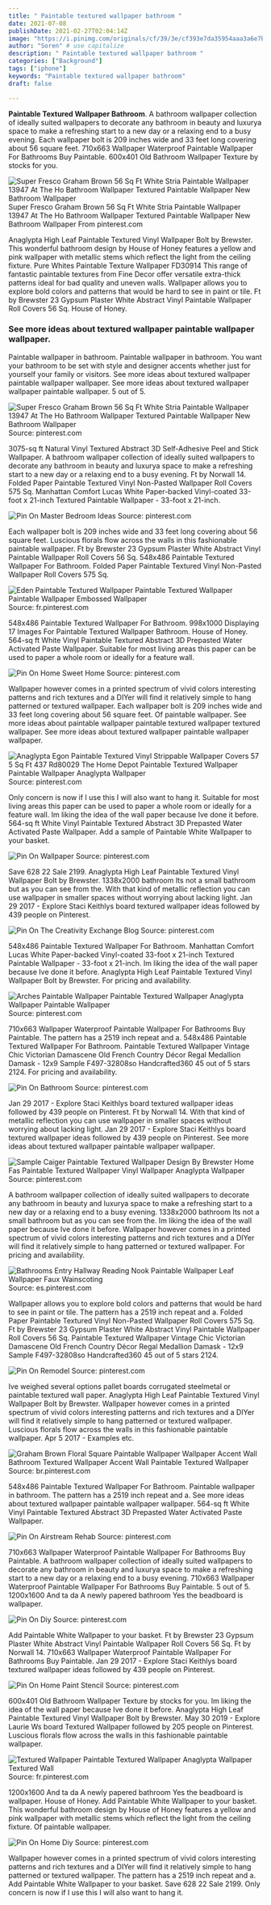 ```yaml
---
title: " Paintable textured wallpaper bathroom "
date: 2021-07-08
publishDate: 2021-02-27T02:04:14Z
image: "https://i.pinimg.com/originals/cf/39/3e/cf393e7da35954aaa3a6e7b09db589cc.jpg"
author: "Soren" # use capitalize
description: " Paintable textured wallpaper bathroom "
categories: ["Background"]
tags: ["iphone"]
keywords: "Paintable textured wallpaper bathroom"
draft: false

---
```



**Paintable Textured Wallpaper Bathroom**. A bathroom wallpaper collection of ideally suited wallpapers to decorate any bathroom in beauty and luxurya space to make a refreshing start to a new day or a relaxing end to a busy evening. Each wallpaper bolt is 209 inches wide and 33 feet long covering about 56 square feet. 710x663 Wallpaper Waterproof Paintable Wallpaper For Bathrooms Buy Paintable. 600x401 Old Bathroom Wallpaper Texture by stocks for you.

![Super Fresco Graham Brown 56 Sq Ft White Stria Paintable Wallpaper 13947 At The Ho Bathroom Wallpaper Textured Paintable Wallpaper New Bathroom Wallpaper](https://i.pinimg.com/originals/1d/69/f7/1d69f7defe2d87b09a1b5a363b70041f.jpg "Super Fresco Graham Brown 56 Sq Ft White Stria Paintable Wallpaper 13947 At The Ho Bathroom Wallpaper Textured Paintable Wallpaper New Bathroom Wallpaper")
Super Fresco Graham Brown 56 Sq Ft White Stria Paintable Wallpaper 13947 At The Ho Bathroom Wallpaper Textured Paintable Wallpaper New Bathroom Wallpaper From pinterest.com


Anaglypta High Leaf Paintable Textured Vinyl Wallpaper Bolt by Brewster. This wonderful bathroom design by House of Honey features a yellow and pink wallpaper with metallic stems which reflect the light from the ceiling fixture. Pure Whites Paintable Texture Wallpaper FD30914 This range of fantastic paintable textures from Fine Decor offer versatile extra-thick patterns ideal for bad quality and uneven walls. Wallpaper allows you to explore bold colors and patterns that would be hard to see in paint or tile. Ft by Brewster 23 Gypsum Plaster White Abstract Vinyl Paintable Wallpaper Roll Covers 56 Sq. House of Honey.

### See more ideas about textured wallpaper paintable wallpaper wallpaper.

Paintable wallpaper in bathroom. Paintable wallpaper in bathroom. You want your bathroom to be set with style and designer accents whether just for yourself your family or visitors. See more ideas about textured wallpaper paintable wallpaper wallpaper. See more ideas about textured wallpaper wallpaper paintable wallpaper. 5 out of 5.


![Super Fresco Graham Brown 56 Sq Ft White Stria Paintable Wallpaper 13947 At The Ho Bathroom Wallpaper Textured Paintable Wallpaper New Bathroom Wallpaper](https://i.pinimg.com/originals/1d/69/f7/1d69f7defe2d87b09a1b5a363b70041f.jpg "Super Fresco Graham Brown 56 Sq Ft White Stria Paintable Wallpaper 13947 At The Ho Bathroom Wallpaper Textured Paintable Wallpaper New Bathroom Wallpaper")
Source: pinterest.com

3075-sq ft Natural Vinyl Textured Abstract 3D Self-Adhesive Peel and Stick Wallpaper. A bathroom wallpaper collection of ideally suited wallpapers to decorate any bathroom in beauty and luxurya space to make a refreshing start to a new day or a relaxing end to a busy evening. Ft by Norwall 14. Folded Paper Paintable Textured Vinyl Non-Pasted Wallpaper Roll Covers 575 Sq. Manhattan Comfort Lucas White Paper-backed Vinyl-coated 33-foot x 21-inch Textured Paintable Wallpaper - 33-foot x 21-inch.

![Pin On Master Bedroom Ideas](https://i.pinimg.com/originals/c8/45/ca/c845ca5658bba6990af07a66605c8d04.jpg "Pin On Master Bedroom Ideas")
Source: pinterest.com

Each wallpaper bolt is 209 inches wide and 33 feet long covering about 56 square feet. Luscious florals flow across the walls in this fashionable paintable wallpaper. Ft by Brewster 23 Gypsum Plaster White Abstract Vinyl Paintable Wallpaper Roll Covers 56 Sq. 548x486 Paintable Textured Wallpaper For Bathroom. Folded Paper Paintable Textured Vinyl Non-Pasted Wallpaper Roll Covers 575 Sq.

![Eden Paintable Textured Wallpaper Paintable Textured Wallpaper Paintable Wallpaper Embossed Wallpaper](https://i.pinimg.com/originals/2a/ef/10/2aef104ffb81b673f66fce99ae3a0691.jpg "Eden Paintable Textured Wallpaper Paintable Textured Wallpaper Paintable Wallpaper Embossed Wallpaper")
Source: fr.pinterest.com

548x486 Paintable Textured Wallpaper For Bathroom. 998x1000 Displaying 17 Images For Paintable Textured Wallpaper Bathroom. House of Honey. 564-sq ft White Vinyl Paintable Textured Abstract 3D Prepasted Water Activated Paste Wallpaper. Suitable for most living areas this paper can be used to paper a whole room or ideally for a feature wall.

![Pin On Home Sweet Home](https://i.pinimg.com/originals/30/1b/b6/301bb6ee9af6124e6ff3c3fa308e5a8b.jpg "Pin On Home Sweet Home")
Source: pinterest.com

Wallpaper however comes in a printed spectrum of vivid colors interesting patterns and rich textures and a DIYer will find it relatively simple to hang patterned or textured wallpaper. Each wallpaper bolt is 209 inches wide and 33 feet long covering about 56 square feet. Of paintable wallpaper. See more ideas about paintable wallpaper paintable textured wallpaper textured wallpaper. See more ideas about textured wallpaper paintable wallpaper wallpaper.

![Anaglypta Egon Paintable Textured Vinyl Strippable Wallpaper Covers 57 5 Sq Ft 437 Rd80029 The Home Depot Paintable Textured Wallpaper Paintable Wallpaper Anaglypta Wallpaper](https://i.pinimg.com/originals/5d/7b/44/5d7b44d5e89cd17d78fad47afc357e2f.jpg "Anaglypta Egon Paintable Textured Vinyl Strippable Wallpaper Covers 57 5 Sq Ft 437 Rd80029 The Home Depot Paintable Textured Wallpaper Paintable Wallpaper Anaglypta Wallpaper")
Source: pinterest.com

Only concern is now if I use this I will also want to hang it. Suitable for most living areas this paper can be used to paper a whole room or ideally for a feature wall. Im liking the idea of the wall paper because Ive done it before. 564-sq ft White Vinyl Paintable Textured Abstract 3D Prepasted Water Activated Paste Wallpaper. Add a sample of Paintable White Wallpaper to your basket.

![Pin On Wallpaper](https://i.pinimg.com/originals/8b/d6/c7/8bd6c74dcd8fc44e36c82e489ec1b07f.jpg "Pin On Wallpaper")
Source: pinterest.com

Save 628 22 Sale 2199. Anaglypta High Leaf Paintable Textured Vinyl Wallpaper Bolt by Brewster. 1338x2000 bathroom Its not a small bathroom but as you can see from the. With that kind of metallic reflection you can use wallpaper in smaller spaces without worrying about lacking light. Jan 29 2017 - Explore Staci Keithlys board textured wallpaper ideas followed by 439 people on Pinterest.

![Pin On The Creativity Exchange Blog](https://i.pinimg.com/originals/dd/a7/b2/dda7b24bc1eefaf5c5c75907ccc29293.jpg "Pin On The Creativity Exchange Blog")
Source: pinterest.com

548x486 Paintable Textured Wallpaper For Bathroom. Manhattan Comfort Lucas White Paper-backed Vinyl-coated 33-foot x 21-inch Textured Paintable Wallpaper - 33-foot x 21-inch. Im liking the idea of the wall paper because Ive done it before. Anaglypta High Leaf Paintable Textured Vinyl Wallpaper Bolt by Brewster. For pricing and availability.

![Arches Paintable Wallpaper Paintable Textured Wallpaper Anaglypta Wallpaper Paintable Wallpaper](https://i.pinimg.com/originals/93/11/35/9311353515f05be82e7649c4a0f8cf7c.jpg "Arches Paintable Wallpaper Paintable Textured Wallpaper Anaglypta Wallpaper Paintable Wallpaper")
Source: pinterest.com

710x663 Wallpaper Waterproof Paintable Wallpaper For Bathrooms Buy Paintable. The pattern has a 2519 inch repeat and a. 548x486 Paintable Textured Wallpaper For Bathroom. Paintable Textured Wallpaper Vintage Chic Victorian Damascene Old French Country Décor Regal Medallion Damask - 12x9 Sample F497-32808so Handcrafted360 45 out of 5 stars 2124. For pricing and availability.

![Pin On Bathroom](https://i.pinimg.com/originals/b4/b0/fa/b4b0fafa29aa33ef59e6bd2f54d04553.jpg "Pin On Bathroom")
Source: pinterest.com

Jan 29 2017 - Explore Staci Keithlys board textured wallpaper ideas followed by 439 people on Pinterest. Ft by Norwall 14. With that kind of metallic reflection you can use wallpaper in smaller spaces without worrying about lacking light. Jan 29 2017 - Explore Staci Keithlys board textured wallpaper ideas followed by 439 people on Pinterest. See more ideas about textured wallpaper paintable wallpaper wallpaper.

![Sample Caiger Paintable Textured Wallpaper Design By Brewster Home Fas Paintable Textured Wallpaper Vinyl Wallpaper Anaglypta Wallpaper](https://i.pinimg.com/originals/49/ce/d1/49ced124c30b243532016899a69cf814.png "Sample Caiger Paintable Textured Wallpaper Design By Brewster Home Fas Paintable Textured Wallpaper Vinyl Wallpaper Anaglypta Wallpaper")
Source: pinterest.com

A bathroom wallpaper collection of ideally suited wallpapers to decorate any bathroom in beauty and luxurya space to make a refreshing start to a new day or a relaxing end to a busy evening. 1338x2000 bathroom Its not a small bathroom but as you can see from the. Im liking the idea of the wall paper because Ive done it before. Wallpaper however comes in a printed spectrum of vivid colors interesting patterns and rich textures and a DIYer will find it relatively simple to hang patterned or textured wallpaper. For pricing and availability.

![Bathrooms Entry Hallway Reading Nook Paintable Wallpaper Leaf Wallpaper Faux Wainscoting](https://i.pinimg.com/originals/2b/76/a9/2b76a938032897cb702d5e0249415232.jpg "Bathrooms Entry Hallway Reading Nook Paintable Wallpaper Leaf Wallpaper Faux Wainscoting")
Source: es.pinterest.com

Wallpaper allows you to explore bold colors and patterns that would be hard to see in paint or tile. The pattern has a 2519 inch repeat and a. Folded Paper Paintable Textured Vinyl Non-Pasted Wallpaper Roll Covers 575 Sq. Ft by Brewster 23 Gypsum Plaster White Abstract Vinyl Paintable Wallpaper Roll Covers 56 Sq. Paintable Textured Wallpaper Vintage Chic Victorian Damascene Old French Country Décor Regal Medallion Damask - 12x9 Sample F497-32808so Handcrafted360 45 out of 5 stars 2124.

![Pin On Remodel](https://i.pinimg.com/564x/83/db/26/83db26bf1c160fa36c9498a41c93e8b1.jpg "Pin On Remodel")
Source: pinterest.com

Ive weighed several options pallet boards corrugated steelmetal or paintable textured wall paper. Anaglypta High Leaf Paintable Textured Vinyl Wallpaper Bolt by Brewster. Wallpaper however comes in a printed spectrum of vivid colors interesting patterns and rich textures and a DIYer will find it relatively simple to hang patterned or textured wallpaper. Luscious florals flow across the walls in this fashionable paintable wallpaper. Apr 5 2017 - Examples etc.

![Graham Brown Floral Square Paintable Wallpaper Wallpaper Accent Wall Bathroom Textured Wallpaper Accent Wall Paintable Textured Wallpaper](https://i.pinimg.com/originals/83/44/f0/8344f0530886d2dbed7dec01c95f951d.jpg "Graham Brown Floral Square Paintable Wallpaper Wallpaper Accent Wall Bathroom Textured Wallpaper Accent Wall Paintable Textured Wallpaper")
Source: br.pinterest.com

548x486 Paintable Textured Wallpaper For Bathroom. Paintable wallpaper in bathroom. The pattern has a 2519 inch repeat and a. See more ideas about textured wallpaper paintable wallpaper wallpaper. 564-sq ft White Vinyl Paintable Textured Abstract 3D Prepasted Water Activated Paste Wallpaper.

![Pin On Airstream Rehab](https://i.pinimg.com/originals/40/57/2c/40572c400e620c6db25a22b567a60874.jpg "Pin On Airstream Rehab")
Source: pinterest.com

710x663 Wallpaper Waterproof Paintable Wallpaper For Bathrooms Buy Paintable. A bathroom wallpaper collection of ideally suited wallpapers to decorate any bathroom in beauty and luxurya space to make a refreshing start to a new day or a relaxing end to a busy evening. 710x663 Wallpaper Waterproof Paintable Wallpaper For Bathrooms Buy Paintable. 5 out of 5. 1200x1600 And ta da A newly papered bathroom Yes the beadboard is wallpaper.

![Pin On Diy](https://i.pinimg.com/originals/36/5c/83/365c832c42c359a241f497c25b33d562.jpg "Pin On Diy")
Source: pinterest.com

Add Paintable White Wallpaper to your basket. Ft by Brewster 23 Gypsum Plaster White Abstract Vinyl Paintable Wallpaper Roll Covers 56 Sq. Ft by Norwall 14. 710x663 Wallpaper Waterproof Paintable Wallpaper For Bathrooms Buy Paintable. Jan 29 2017 - Explore Staci Keithlys board textured wallpaper ideas followed by 439 people on Pinterest.

![Pin On Home Paint Stencil](https://i.pinimg.com/originals/ea/83/da/ea83da5e62f02692f1dae5d4bf33d9da.jpg "Pin On Home Paint Stencil")
Source: pinterest.com

600x401 Old Bathroom Wallpaper Texture by stocks for you. Im liking the idea of the wall paper because Ive done it before. Anaglypta High Leaf Paintable Textured Vinyl Wallpaper Bolt by Brewster. May 30 2019 - Explore Laurie Ws board Textured Wallpaper followed by 205 people on Pinterest. Luscious florals flow across the walls in this fashionable paintable wallpaper.

![Textured Wallpaper Paintable Textured Wallpaper Anaglypta Wallpaper Textured Wall](https://i.pinimg.com/originals/88/76/2c/88762c3b5aa0ff6966e3031961c93949.jpg "Textured Wallpaper Paintable Textured Wallpaper Anaglypta Wallpaper Textured Wall")
Source: fr.pinterest.com

1200x1600 And ta da A newly papered bathroom Yes the beadboard is wallpaper. House of Honey. Add Paintable White Wallpaper to your basket. This wonderful bathroom design by House of Honey features a yellow and pink wallpaper with metallic stems which reflect the light from the ceiling fixture. Of paintable wallpaper.

![Pin On Home Diy](https://i.pinimg.com/originals/cf/39/3e/cf393e7da35954aaa3a6e7b09db589cc.jpg "Pin On Home Diy")
Source: pinterest.com

Wallpaper however comes in a printed spectrum of vivid colors interesting patterns and rich textures and a DIYer will find it relatively simple to hang patterned or textured wallpaper. The pattern has a 2519 inch repeat and a. Add Paintable White Wallpaper to your basket. Save 628 22 Sale 2199. Only concern is now if I use this I will also want to hang it.

